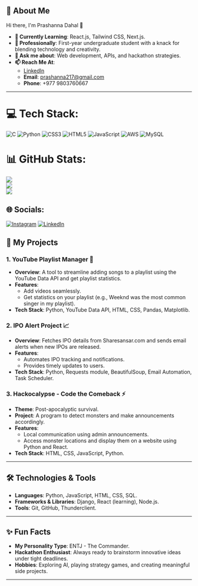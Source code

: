 
## 🚀 About Me  
 Hi there, I'm Prashanna Dahal 👋
- **🌱 Currently Learning**: React.js, Tailwind CSS, Next.js.  
- **💼 Professionally**: First-year undergraduate student with a knack for blending technology and creativity.  
- **💬 Ask me about**: Web development, APIs, and hackathon strategies.  
- **📫 Reach Me At**:  
  - [LinkedIn](https://www.linkedin.com/in/prashanna-dahal-630878303/)  
  - **Email**: prashanna217@gmail.com  
  - **Phone**: +977 9803760667  

---  

# 💻 Tech Stack:
![C](https://img.shields.io/badge/c-%2300599C.svg?style=for-the-badge&logo=c&logoColor=white) ![Python](https://img.shields.io/badge/python-3670A0?style=for-the-badge&logo=python&logoColor=ffdd54) ![CSS3](https://img.shields.io/badge/css3-%231572B6.svg?style=for-the-badge&logo=css3&logoColor=white) ![HTML5](https://img.shields.io/badge/html5-%23E34F26.svg?style=for-the-badge&logo=html5&logoColor=white) ![JavaScript](https://img.shields.io/badge/javascript-%23323330.svg?style=for-the-badge&logo=javascript&logoColor=%23F7DF1E) ![AWS](https://img.shields.io/badge/AWS-%23FF9900.svg?style=for-the-badge&logo=amazon-aws&logoColor=white) ![MySQL](https://img.shields.io/badge/mysql-4479A1.svg?style=for-the-badge&logo=mysql&logoColor=white)
# 📊 GitHub Stats:
![](https://github-readme-stats.vercel.app/api?username=SLASH217&theme=react&hide_border=false&include_all_commits=false&count_private=false)<br/>
![](https://github-readme-streak-stats.herokuapp.com/?user=SLASH217&theme=react&hide_border=false)<br/>
![](https://github-readme-stats.vercel.app/api/top-langs/?username=SLASH217&theme=react&hide_border=false&include_all_commits=false&count_private=false&layout=compact)

## 🌐 Socials:
[![Instagram](https://img.shields.io/badge/Instagram-%23E4405F.svg?logo=Instagram&logoColor=white)](https://instagram.com/not_prashanna) [![LinkedIn](https://img.shields.io/badge/LinkedIn-%230077B5.svg?logo=linkedin&logoColor=white)](https://linkedin.com/in/https://www.linkedin.com/in/prashanna-dahal-630878303/) 

## 🌟 My Projects  

### 1. **YouTube Playlist Manager** 🎥  
- **Overview**: A tool to streamline adding songs to a playlist using the YouTube Data API and get playlist statistics.  
- **Features**:  
  - Add videos seamlessly.  
  - Get statistics on your playlist (e.g., Weeknd was the most common singer in my playlist).  
- **Tech Stack**: Python, YouTube Data API, HTML, CSS, Pandas, Matplotlib.  

### 2. **IPO Alert Project** 📈  
- **Overview**: Fetches IPO details from Sharesansar.com and sends email alerts when new IPOs are released.  
- **Features**:  
  - Automates IPO tracking and notifications.  
  - Provides timely updates to users.  
- **Tech Stack**: Python, Requests module, BeautifulSoup, Email Automation, Task Scheduler.  

### 3. **Hackocalypse - Code the Comeback** ⚡  
- **Theme**: Post-apocalyptic survival.  
- **Project**: A program to detect monsters and make announcements accordingly.  
- **Features**:  
  - Local communication using admin announcements.  
  - Access monster locations and display them on a website using Python and React.  
- **Tech Stack**: HTML, CSS, JavaScript, Python.  

---  

## 🛠️ Technologies & Tools  
- **Languages**: Python, JavaScript, HTML, CSS, SQL.  
- **Frameworks & Libraries**: Django, React (learning), Node.js.  
- **Tools**: Git, GitHub, Thunderclient.  

---  


## ✨ Fun Facts  
- **My Personality Type**: ENTJ - The Commander.  
- **Hackathon Enthusiast**: Always ready to brainstorm innovative ideas under tight deadlines.  
- **Hobbies**: Exploring AI, playing strategy games, and creating meaningful side projects.  

---


<!-- Proudly created with GPRM ( https://gprm.itsvg.in ) -->

